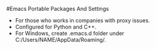 #Emacs Portable Packages And Settings
- For those who works in companies with proxy issues.
- Configured for Python and C++.
- For Windows, create .emacs.d folder under C:/Users/NAME/AppData/Roaming/.